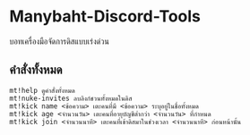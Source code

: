 # Manybaht-Discord-Tools

บอทเครื่องมือจัดการดิสแบบเร่งด่วน

## คำสั่งทั้งหมด

```
mt!help ดูคำสั่งทั้งหมด
mt!nuke-invites ลบลิงก์ชวนทั้งหมดในดิส
mt!kick name <ข้อความ> เตะคนที่มี <ข้อความ> ระบุอยู่ในชื่อทั้งหมด
mt!kick age <จำนวนวัน> เตะคนที่อายุบัญชีต่ำกว่า <จำนวนวัน> ที่กำหนด
mt!kick join <จำนวนนาที> เตะคนที่เข้าดิสมาในช่วงเวลา <จำนวนนาที> ก่อนหน้านั้น
```